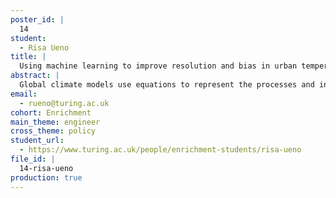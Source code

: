 ```yaml
---
poster_id: |
  14
student:
  - Risa Ueno
title: |
  Using machine learning to improve resolution and bias in urban temperature projections
abstract: |
  Global climate models use equations to represent the processes and interactions that drive the Earth’s climate, but their simulation outputs are coarse-gridded. Statistical downscaling is a popular data-driven technique that uses climate model outputs to obtain future projections at a higher spatial resolution. In this work, we demonstrate a novel and simple regression method to forecast the distribution of daily mean temperature in cities. The value of this method includes its ability to generalise better at extremes compared to traditional downscaling techniques, and its ability to quantify statistical uncertainty.
email:
  - rueno@turing.ac.uk
cohort: Enrichment
main_theme: engineer
cross_theme: policy
student_url:
  - https://www.turing.ac.uk/people/enrichment-students/risa-ueno
file_id: |
  14-risa-ueno
production: true
---
```

